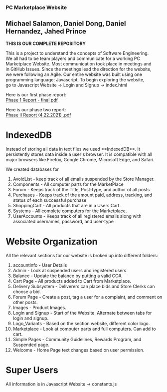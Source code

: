 ### PC Marketplace Website


## Michael Salamon, Daniel Dong, Daniel Hernandez, Jahed Prince 

**THIS IS OUR COMPLETE REPOSITORY**  

This is a project to understand the concepts of Software Engineering.  
We all had to be team players and communicate for a working PC  
Marketplace Website. Most communication took place in meetings and  
in GitHub Issues. Since the meetings lead the direction for the website,  
we were following an Agile. Our entire website was built using one  
programming language: Javascript. To begin exploring the website,  
go to Javascript Website -> Login and Signup -> index.html     

Here is our first phase report:  
[Phase 1 Report - final.pdf](https://github.com/MichaelSalSail/CSC322_TEAMJ/files/6330354/Phase.1.Report.-.final.pdf)  

Here is our phase two report:  
[Phase II Report (4.22.2021) .pdf](https://github.com/MichaelSalSail/CSC322_TEAMJ/files/6393889/Phase.II.Report.4.22.2021.pdf)  

# IndexedDB  
<p>Instead of storing all data in text files we used **IndexedDB**.
It persistently stores data inside a user's browser. It is compatible with all major
browsers like Firefox, Google Chrome, Microsoft Edge, and Safari.</p>  

We created databases for  
1. AvoidList - keep track of all emails suspended by the Store Manager.  
2. Components - All computer parts for the MarketPlace  
3. Forum - Keeps track of the Title, Post-type, and author of all posts  
4. Purchases - Keeps track of the amount paid, address, tracking, and status of each successful purchase  
5. ShoppingCart - All products that are in a Users Cart.  
6. Systems - All complete computers for the Marketplace.  
7. UserAccounts - Keeps track of all registered emails along with associated usernames, password, and user-type  

# Website Organization  
All the relevant sections for our website is broken up into different folders:  
1. accountinfo - User Details  
2. Admin - Look at suspended users and registered users.  
3. Balance - Update the balance by putting a valid CC#.  
4. Cart Page - All products added to Cart from Marketplace.  
5. Delivery Subsystem - Deliverers can place bids and Store Clerks can choose a bid.  
6. Forum Page - Create a post, tag a user for a complaint, and comment on other posts.  
7. Images - Product Images.  
8. Login and Signup - Start of the Website. Alternate between tabs for login and signup.  
9. Logo_Variants - Based on the section website, different color logo.  
10. Marketplace - Look at computer parts and full computers. Can add to cart.  
11. Simple Pages - Community Guidelines, Rewards Program, and Suspended page.  
12. Welcome - Home Page text changes based on user permission.  

# Super Users  
All information is in Javascript Website -> constants.js  




